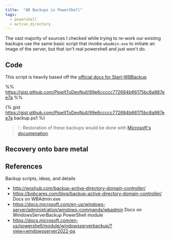 ```yaml
---
title:  "AD Backups in PowerShell"
tags:
  - powershell
  - active_directory
---
```

The vast majority of sources I checked while trying to re-work our existing backups use the same basic script that invoke `wbadmin.exe` to initiate an image of the server, but that isn't real powershell and just won't do.

## Code
 This script is heavily based off the [official docs for Start-WBBackup](https://docs.microsoft.com/en-us/powershell/module/windowsserverbackup/start-wbbackup?view=windowsserver2022-ps)

%% 
https://gist.github.com/PipeItToDevNull/99e6ccccc772684b66175bc6a987ee7a 
%% 

{% gist https://gist.github.com/PipeItToDevNull/99e6ccccc772684b66175bc6a987ee7a backup.ps1 %}

> :grey_exclamation: : Restoration of these backups would be done with [Microsoft's documenation](https://docs.microsoft.com/en-us/windows-server-essentials/manage/restore-or-repair-your-server-running-windows-server-essentials#BKMK_Restore_1).

## Recovery onto bare metal


## References
Backup scripts, ideas, and details
* http://woshub.com/backup-active-directory-domain-controller/
* https://bobcares.com/blog/backup-active-directory-domain-controller/
Docs on WBAdmin.exe
* https://docs.microsoft.com/en-us/windows-server/administration/windows-commands/wbadmin
Docs on WindowsServerBackup PowerShell module
* https://docs.microsoft.com/en-us/powershell/module/windowsserverbackup/?view=windowsserver2022-ps